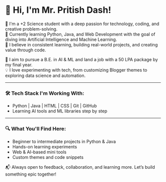 # 👋 Hi, I'm Mr. Pritish Dash!

🚀 I'm a +2 Science student with a deep passion for technology, coding, and creative problem-solving.  
🎯 Currently learning Python, Java, and Web Development with the goal of diving into Artificial Intelligence and Machine Learning.  
🧠 I believe in consistent learning, building real-world projects, and creating value through code.

🌟 I aim to pursue a B.E. in AI & ML and land a job with a 50 LPA package by my final year.  
💡 I love experimenting with tech, from customizing Blogger themes to exploring data science and automation.

---

### 🛠️ Tech Stack I'm Working With:
- Python | Java | HTML | CSS | Git | GitHub
- Learning AI tools and ML libraries step by step

---

### 🔍 What You'll Find Here:
- Beginner to intermediate projects in Python & Java
- Hands-on learning experiments
- Web & AI-based mini tools
- Custom themes and code snippets

📬 Always open to feedback, collaboration, and learning more. Let’s build something epic together!

